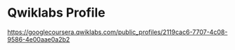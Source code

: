 # Qwiklabs Profile

https://googlecoursera.qwiklabs.com/public_profiles/2119cac6-7707-4c08-9586-4e00aae0a2b2
